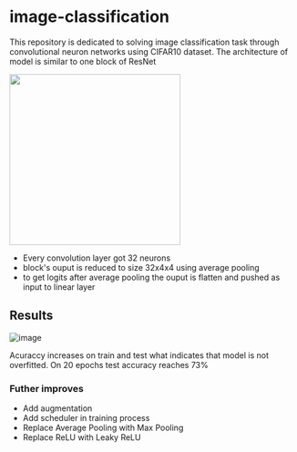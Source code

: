 # image-classification
This repository is dedicated to solving image classification task through convolutional neuron networks using CIFAR10 dataset. The architecture of model is similar to one block of ResNet 

<img src="https://i.ibb.co/2hg962h/basic-block.png" width="300"/>

- Every convolution layer got 32 neurons
- block's ouput is reduced to size 32x4x4 using average pooling
- to get logits after average pooling the ouput is flatten and pushed as input to linear layer

## Results
  
![image](https://github.com/EdA20/image-classification/assets/64848449/0871e2f4-cef1-4148-a8b9-846898e47786)

Acuraccy increases on train and test what indicates that model is not overfitted. On 20 epochs test accuracy reaches 73%

### Futher improves
- Add augmentation
- Add scheduler in training process
- Replace Average Pooling with Max Pooling
- Replace ReLU with Leaky ReLU
